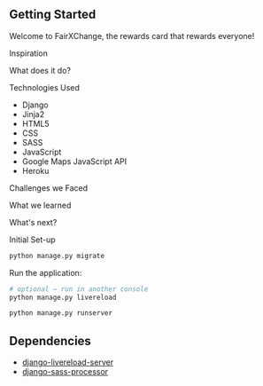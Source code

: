 ## Getting Started
Welcome to FairXChange, the rewards card that rewards everyone! 

Inspiration

What does it do?

Technologies Used
- Django
- Jinja2
- HTML5
- CSS
- SASS
- JavaScript
- Google Maps JavaScript API
- Heroku


Challenges we Faced

What we learned

What's next?

Initial Set-up
```bash
python manage.py migrate
```

Run the application:
```bash
# optional — run in another console
python manage.py livereload

python manage.py runserver
```

## Dependencies
- [django-livereload-server](https://github.com/tjwalch/django-livereload-server)
- [django-sass-processor](https://github.com/jrief/django-sass-processor)
